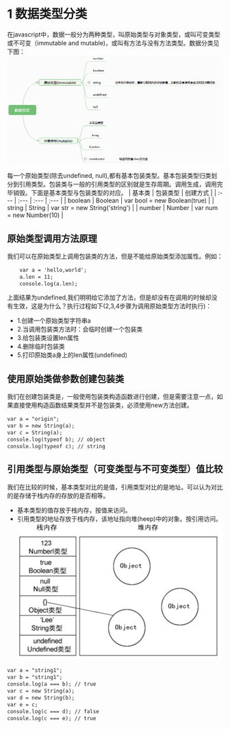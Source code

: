 # 1 数据类型分类

在javascript中，数据一般分为两种类型，叫原始类型与对象类型，或叫可变类型或不可变（immutable and mutable\)，或叫有方法与没有方法类型。数据分类见下图：  
![](/assets/dataType.png)

每一个原始类型(除去undefined, null),都有基本包装类型。基本包装类型归类划分到引用类型。包装类与一般的引用类型的区别就是生存周期。调用生成，调用完毕销毁。下面是基本类型与包装类型的对应。
| 基本类 | 包装类型 | 创建方式 |
| :--- | :--- | :--- | :--- |
| boolean | Boolean | var bool = new Boolean(true) |
| string | String | var str = new String('string') |
| number | Number | var num = new Number(10) |

## 原始类型调用方法原理

我们可以在原始类型上调用包装类的方法，但是不能给原始类型添加属性。例如：

```
    var a = 'hello,world';
    a.len = 11;
    console.log(a.len); 
```
上面结果为undefined,我们明明给它添加了方法，但是却没有在调用的时候却没有生效，这是为什么？执行过程如下(2,3,4步骤为调用原始类型方法时执行)：
- 1.创建一个原始类型字符串a
- 2.当调用包装类方法时：会临时创建一个包装类
- 3.给包装类设置len属性
- 4.删除临时包装类
- 5.打印原始类a身上的len属性(undefined) 

## 使用原始类做参数创建包装类

我们在创建包装类是，一般使用包装类构造函数进行创建，但是需要注意一点，如果直接使用构造函数结果类型并不是包装类，必须使用new方法创建。

```
var a = "origin";
var b = new String(a);
var c = String(a);
console.log(typeof b); // object
console.log(typeof c); // string
```
## 引用类型与原始类型（可变类型与不可变类型）值比较
我们在比较的时候，基本类型对比的是值，引用类型对比的是地址。可以认为对比的是存储于栈内存的存放的是否相等。
- 基本类型的值存放于栈内存，按值来访问。
- 引用类型的地址存放于栈内存，该地址指向堆(heep)中的对象。按引用访问。
![](/assets/heep.png)

```
var a = "string1";
var b = "string1";
console.log(a === b); // true
var c = new String(a);
var d = new String(b); 
var e = c;
console.log(c === d); // false
console.log(c === e); // true
```